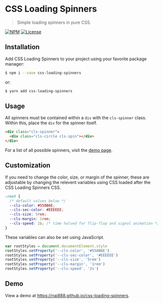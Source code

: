 # CSS Loading Spinners

> Simple loading spinners in pure CSS.

[![NPM](https://img.shields.io/npm/v/css-loading-spinners.svg?style=flat)](https://www.npmjs.com/package/css-loading-spinners)
[![License](https://img.shields.io/github/license/nai888/css-loading-spinners.svg?style=flat)](https://github.com/nai888/css-loading-spinners/blob/master/LICENSE)

## Installation

Add CSS Loading Spinners to your project using your favorite package manager:

```bash
$ npm i --save css-loading-spinners
```

or:

```bash
$ yarn add css-loading-spinners
```

## Usage

All spinners must be contained within a `div` with the `cls-spinner` class. Within this, place the `div` for the spinner itself.

```html
<div class="cls-spinner">
  <div class="cls-circle cls-spin"></div>
</div>
```

For a list of all possible spinners, visit the [demo page](#demo).

## Customization

If you need to change the color, size, or margin of the spinner, these are adjustable by changing the relevent variables using CSS loaded after the CSS Loading Spinners CSS.

```css
:root {
  /* default values below */
  --cls-color: #558B6E;
  --cls-sec-color: #EEEEEE;
  --cls-size: 5rem;
  --cls-margin: 1rem;
  --cls-speed: 2s; /* time halved for flip-flop and signal animation */
}
```

These variables can also be set using JavaScript.

```javascript
var rootStyles = document.documentElement.style
rootStyles.setProperty('--cls-color', '#558B6E')
rootStyles.setProperty('--cls-sec-color', '#EEEEEE')
rootStyles.setProperty('--cls-size', '5rem')
rootStyles.setProperty('--cls-margin', '1rem')
rootStyles.setProperty('--cls-speed', '2s')
```

## Demo

View a demo at <https://nai888.github.io/css-loading-spinners>.
